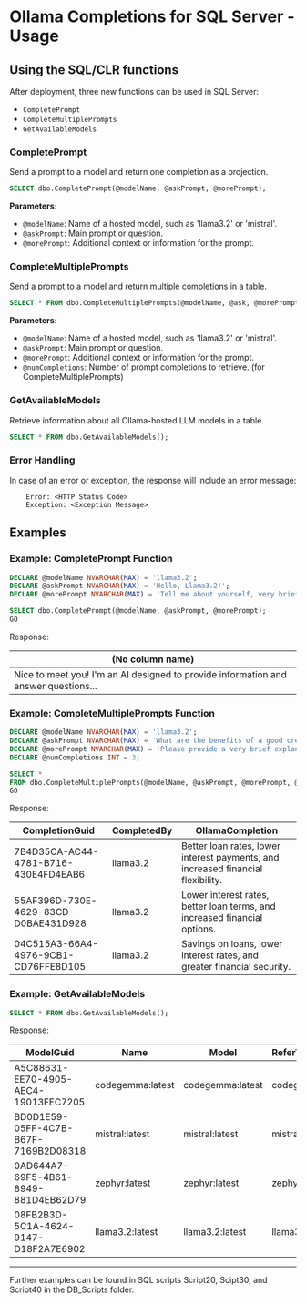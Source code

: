 # Ollama Completions for SQL Server - Usage

## Using the SQL/CLR functions

After deployment, three new functions can be used in SQL Server:

- `CompletePrompt`
- `CompleteMultiplePrompts`
- `GetAvailableModels`

### CompletePrompt

Send a prompt to a model and return one completion as a projection.

```sql
SELECT dbo.CompletePrompt(@modelName, @askPrompt, @morePrompt);
```

**Parameters:**
- `@modelName`: Name of a hosted model, such as 'llama3.2' or 'mistral'.
- `@askPrompt`: Main prompt or question.
- `@morePrompt`: Additional context or information for the prompt.


### CompleteMultiplePrompts

Send a prompt to a model and return multiple completions in a table.

```sql
SELECT * FROM dbo.CompleteMultiplePrompts(@modelName, @ask, @morePrompt, @numCompletions);
```

**Parameters:**
- `@modelName`: Name of a hosted model, such as 'llama3.2' or 'mistral'.
- `@askPrompt`: Main prompt or question.
- `@morePrompt`: Additional context or information for the prompt.
- `@numCompletions`: Number of prompt completions to retrieve. (for CompleteMultiplePrompts)


### GetAvailableModels

Retrieve information about all Ollama-hosted LLM models in a table.

```sql
SELECT * FROM dbo.GetAvailableModels();
```

### Error Handling

In case of an error or exception, the response will include an error message:

```
    Error: <HTTP Status Code>
    Exception: <Exception Message>
```

## Examples

### Example: CompletePrompt Function

```sql
DECLARE @modelName NVARCHAR(MAX) = 'llama3.2';
DECLARE @askPrompt NVARCHAR(MAX) = 'Hello, Llama3.2!';
DECLARE @morePrompt NVARCHAR(MAX) = 'Tell me about yourself, very briefly.';

SELECT dbo.CompletePrompt(@modelName, @askPrompt, @morePrompt);
GO
```
Response:

| (No column name)                                                                    |
|-------------------------------------------------------------------------------------|
| Nice to meet you! I'm an AI designed to provide information and answer questions... |

### Example: CompleteMultiplePrompts Function

```sql
DECLARE @modelName NVARCHAR(MAX) = 'llama3.2';
DECLARE @askPrompt NVARCHAR(MAX) = 'What are the benefits of a good credit score?';
DECLARE @morePrompt NVARCHAR(MAX) = 'Please provide a very brief explanation of 10 words or less.';
DECLARE @numCompletions INT = 3;

SELECT * 
FROM dbo.CompleteMultiplePrompts(@modelName, @askPrompt, @morePrompt, @numCompletions);
GO
```
Response:

| CompletionGuid                           | CompletedBy | OllamaCompletion                                               |
|------------------------------------------|-------------|-----------------------------------------------------------------|
| 7B4D35CA-AC44-4781-B716-430E4FD4EAB6     | llama3.2    | Better loan rates, lower interest payments, and increased financial flexibility. |
| 55AF396D-730E-4629-83CD-D0BAE431D928     | llama3.2    | Lower interest rates, better loan terms, and increased financial options.        |
| 04C515A3-66A4-4976-9CB1-CD76FFE8D105     | llama3.2    | Savings on loans, lower interest rates, and greater financial security.          |


### Example: GetAvailableModels

```sql
SELECT * FROM dbo.GetAvailableModels();
```
Response: 

| ModelGuid                               | Name                | Model               | ReferToName | ModifiedAt               | Size       | Family | ParameterSize | QuantizationLevel | Digest                                                             |
|-----------------------------------------|---------------------|---------------------|-------------|--------------------------|------------|--------|---------------|-------------------|-------------------------------------------------------------------|
| A5C88631-EE70-4905-AEC4-19013FEC7205    | codegemma:latest    | codegemma:latest    | codegemma   | 2024-11-03 16:48:33.450 | 5011852809 | gemma  | 9B            | Q4_0              | 0c96700aaada572ce9bb6999d1fda9b53e9e6cef5d74fda1e066a1ba811b93f3 |
| BD0D1E59-05FF-4C7B-B67F-7169B2D08318    | mistral:latest      | mistral:latest      | mistral     | 2024-11-02 00:12:38.160 | 4113301824 | llama  | 7.2B          | Q4_0              | f974a74358d62a017b37c6f424fcdf2744ca02926c4f952513ddf474b2fa5091 |
| 0AD644A7-69F5-4B61-8949-881D4EB62D79    | zephyr:latest       | zephyr:latest       | zephyr      | 2024-10-27 11:51:03.533 | 4109854934 | llama  | 7B            | Q4_0              | bbe38b81adec6be8ff951d148864ed15a368aa2e8534a5092d444f184a56e354 |
| 08FB2B3D-5C1A-4624-9147-D18F2A7E6902    | llama3.2:latest     | llama3.2:latest     | llama3.2    | 2024-09-30 10:37:15.627 | 2019393189 | llama  | 3.2B          | Q4_K_M            | a80c4f17acd55265feec403c7aef86be0c25983ab279d83f3bcd3abbcb5b8b72 |

---

Further examples can be found in SQL scripts Script20, Scipt30, and Script40 in the DB_Scripts folder.
